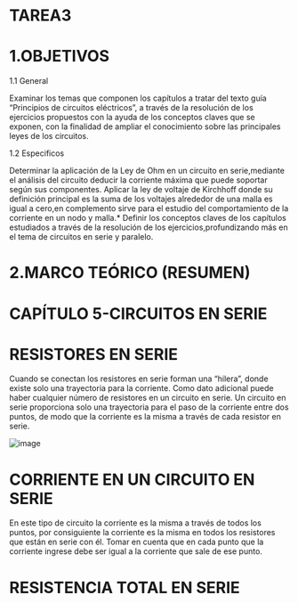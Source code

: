 # TAREA3

# 1.OBJETIVOS

1.1 General

Examinar los temas que componen los capítulos a tratar del texto guía “Principios de circuitos eléctricos”, a través de la resolución de los ejercicios propuestos con la ayuda de los conceptos claves que se exponen, con la finalidad de ampliar el conocimiento sobre las principales leyes de los circuitos.

1.2 Especificos

Determinar la aplicación de la Ley de Ohm en un circuito en serie,mediante el análisis del circuito deducir la corriente máxima que puede soportar según sus componentes.
Aplicar la ley de voltaje de Kirchhoff donde su definición principal es la suma de los voltajes alrededor de una malla es igual a cero,en complemento sirve para el estudio del comportamiento de la corriente en un nodo y malla.*
Definir los conceptos claves de los capítulos estudiados a través de la resolución de los ejercicios,profundizando más en el tema de circuitos en serie y paralelo.

# 2.MARCO TEÓRICO (RESUMEN)

# CAPÍTULO 5-CIRCUITOS EN SERIE

# RESISTORES EN SERIE

Cuando se conectan los resistores en serie forman una “hilera”, donde existe solo una trayectoria para la corriente. Como dato adicional puede haber cualquier número de resistores en un circuito en serie. Un circuito en serie proporciona solo una trayectoria para el paso de la corriente entre dos puntos, de modo que la corriente es la misma a través de cada resistor en serie.

![image](https://user-images.githubusercontent.com/116813369/203681124-53024458-9c2d-49ab-b473-bb2e2521a8a8.png)

# CORRIENTE EN UN CIRCUITO EN SERIE

En este tipo de circuito la corriente es la misma a través de todos los puntos, por consiguiente la corriente es la misma en todos los resistores que están en serie con él. Tomar en cuenta que en cada punto que la corriente ingrese debe ser igual a la corriente que sale de ese punto.

# RESISTENCIA TOTAL EN SERIE

